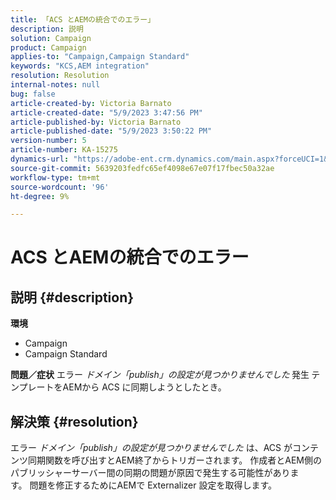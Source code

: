 ```yaml
---
title: 「ACS とAEMの統合でのエラー」
description: 説明
solution: Campaign
product: Campaign
applies-to: "Campaign,Campaign Standard"
keywords: "KCS,AEM integration"
resolution: Resolution
internal-notes: null
bug: false
article-created-by: Victoria Barnato
article-created-date: "5/9/2023 3:47:56 PM"
article-published-by: Victoria Barnato
article-published-date: "5/9/2023 3:50:22 PM"
version-number: 5
article-number: KA-15275
dynamics-url: "https://adobe-ent.crm.dynamics.com/main.aspx?forceUCI=1&pagetype=entityrecord&etn=knowledgearticle&id=752decd7-80ee-ed11-8849-6045bd0065b6"
source-git-commit: 5639203fedfc65ef4098e67e07f17fbec50a32ae
workflow-type: tm+mt
source-wordcount: '96'
ht-degree: 9%

---
```


# ACS とAEMの統合でのエラー

## 説明 {#description}

<b>環境</b>
- Campaign
- Campaign Standard



<b>問題／症状</b>
エラー *ドメイン「publish」の設定が見つかりませんでした<b>* </b>発生<b> </b>テンプレートをAEMから ACS に同期しようとしたとき。


## 解決策 {#resolution}


エラー *ドメイン「publish」の設定が見つかりませんでした* は、ACS がコンテンツ同期関数を呼び出すとAEM終了からトリガーされます。 作成者とAEM側のパブリッシャーサーバー間の同期の問題が原因で発生する可能性があります。 問題を修正するためにAEMで Externalizer 設定を取得します。


